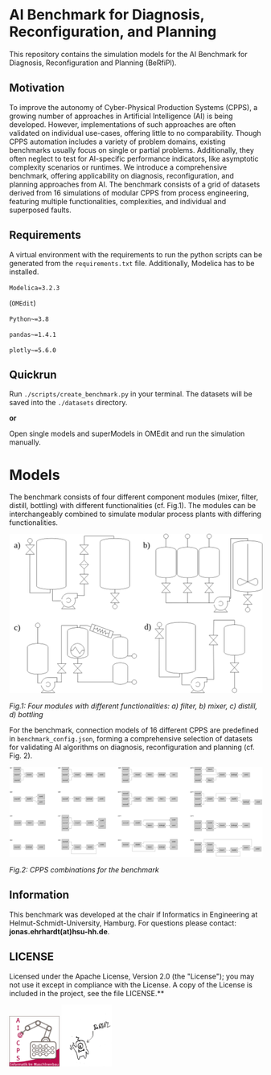 # AI Benchmark for Diagnosis, Reconfiguration, and Planning

This repository contains the simulation models for the AI Benchmark for Diagnosis, Reconfiguration and Planning (BeRfiPl). 

## Motivation 

To improve the autonomy of Cyber-Physical Production Systems (CPPS), a growing number of approaches in Artificial Intelligence (AI) is being developed.
However, implementations of such approaches are often validated on individual use-cases, offering little to no comparability. 
Though CPPS automation includes a variety of problem domains, existing benchmarks usually focus on single or partial problems. 
Additionally, they often neglect to test for AI-specific performance indicators, like asymptotic complexity scenarios or runtimes. 
We introduce a comprehensive benchmark, offering applicability on diagnosis, reconfiguration, and planning approaches from AI. 
The benchmark consists of a grid of datasets derived from 16 simulations of modular CPPS from process engineering, featuring multiple functionalities, complexities, and individual and superposed faults.


## Requirements
A virtual environment with the requirements to run the python scripts can be generated from the `requirements.txt` file. 
Additionally, Modelica has to be installed.

`Modelica=3.2.3`

(`OMEdit`)

`Python~=3.8`

`pandas~=1.4.1`

`plotly~=5.6.0`


## Quickrun 

Run `./scripts/create_benchmark.py` in your terminal.
The datasets will be saved into the `./datasets` directory.

**or** 

Open single models and superModels in OMEdit and run the simulation manually.


# Models

The benchmark consists of four different component modules (mixer, filter, distill, bottling) with different functionalities (cf. Fig.1).
The modules can be interchangeably combined to simulate modular process plants with differing functionalities.

![modules](./images/berfiple_modules.drawio(1).png)

*Fig.1: Four modules with different functionalities: a) filter, b) mixer, c) distill, d) bottling*

For the benchmark, connection models of 16 different CPPS are predefined in `benchmark_config.json`, forming a comprehensive selection of datasets for validating AI algorithms on diagnosis, reconfiguration and planning (cf. Fig. 2).

![cpps](./images/cppsSetups.drawio.png)

*Fig.2: CPPS combinations for the benchmark*


## Information

This benchmark was developed at the chair if Informatics in Engineering at Helmut-Schmidt-University, Hamburg. 
For questions please contact: **jonas.ehrhardt(at)hsu-hh.de**.


## LICENSE
Licensed under the Apache License, Version 2.0 (the "License"); you may not use it except in compliance with the License. A copy of the License is included in the project, see the file LICENSE.**


<img src="./images/IMB.png" alt="logo" width="100"/>
<img src="./images/BeRfiPl.jpeg" alt="hello" width="100"/>
